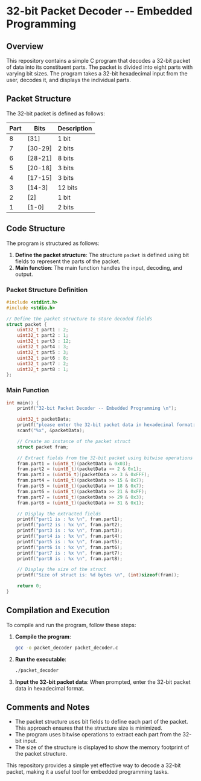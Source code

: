 # 32-bit Packet Decoder -- Embedded Programming

## Overview

This repository contains a simple C program that decodes a 32-bit packet of data into its constituent parts. The packet is divided into eight parts with varying bit sizes. The program takes a 32-bit hexadecimal input from the user, decodes it, and displays the individual parts.

## Packet Structure

The 32-bit packet is defined as follows:

| Part | Bits           | Description |
|------|----------------|-------------|
| 8    | [31]           | 1 bit       |
| 7    | [30-29]        | 2 bits      |
| 6    | [28-21]        | 8 bits      |
| 5    | [20-18]        | 3 bits      |
| 4    | [17-15]        | 3 bits      |
| 3    | [14-3]         | 12 bits     |
| 2    | [2]            | 1 bit       |
| 1    | [1-0]          | 2 bits      |

## Code Structure

The program is structured as follows:

1. **Define the packet structure**: The structure `packet` is defined using bit fields to represent the parts of the packet.
2. **Main function**: The main function handles the input, decoding, and output.

### Packet Structure Definition

```c
#include <stdint.h>
#include <stdio.h>

// Define the packet structure to store decoded fields
struct packet {
    uint32_t part1 : 2;
    uint32_t part2 : 1;
    uint32_t part3 : 12;
    uint32_t part4 : 3;
    uint32_t part5 : 3;
    uint32_t part6 : 8;
    uint32_t part7 : 2;
    uint32_t part8 : 1;
};
```

### Main Function

```c
int main() {
    printf("32-bit Packet Decoder -- Embedded Programming \n");

    uint32_t packetData;
    printf("please enter the 32-bit packet data in hexadecimal format: \n");
    scanf("%x", &packetData);

    // Create an instance of the packet struct
    struct packet fram;

    // Extract fields from the 32-bit packet using bitwise operations
    fram.part1 = (uint8_t)(packetData & 0x03);
    fram.part2 = (uint8_t)(packetData >> 2 & 0x1);
    fram.part3 = (uint16_t)(packetData >> 3 & 0xFFF);
    fram.part4 = (uint8_t)(packetData >> 15 & 0x7);
    fram.part5 = (uint8_t)(packetData >> 18 & 0x7);
    fram.part6 = (uint8_t)(packetData >> 21 & 0xFF);
    fram.part7 = (uint8_t)(packetData >> 29 & 0x3);
    fram.part8 = (uint8_t)(packetData >> 31 & 0x1);

    // Display the extracted fields
    printf("part1 is : %x \n", fram.part1);
    printf("part2 is : %x \n", fram.part2);
    printf("part3 is : %x \n", fram.part3);
    printf("part4 is : %x \n", fram.part4);
    printf("part5 is : %x \n", fram.part5);
    printf("part6 is : %x \n", fram.part6);
    printf("part7 is : %x \n", fram.part7);
    printf("part8 is : %x \n", fram.part8);

    // Display the size of the struct
    printf("Size of struct is: %d bytes \n", (int)sizeof(fram));

    return 0;
}
```

## Compilation and Execution

To compile and run the program, follow these steps:

1. **Compile the program**:
   ```sh
   gcc -o packet_decoder packet_decoder.c
   ```

2. **Run the executable**:
   ```sh
   ./packet_decoder
   ```

3. **Input the 32-bit packet data**: When prompted, enter the 32-bit packet data in hexadecimal format.

## Comments and Notes

- The packet structure uses bit fields to define each part of the packet. This approach ensures that the structure size is minimized.
- The program uses bitwise operations to extract each part from the 32-bit input.
- The size of the structure is displayed to show the memory footprint of the packet structure.

This repository provides a simple yet effective way to decode a 32-bit packet, making it a useful tool for embedded programming tasks.
